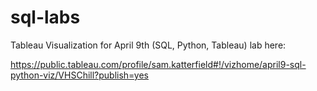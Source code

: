 # sql-labs


Tableau Visualization for April 9th (SQL, Python, Tableau) lab here:

https://public.tableau.com/profile/sam.katterfield#!/vizhome/april9-sql-python-viz/VHSChill?publish=yes
